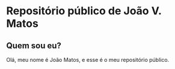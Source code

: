 # Repositório público de João V. Matos

## Quem sou eu?
Olá, meu nome é João Matos, e esse é o meu repositório público.